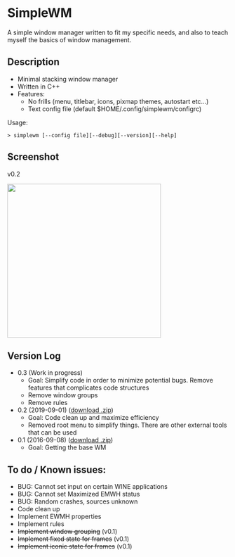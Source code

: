 # SimpleWM

A simple window manager written to fit my specific needs, and also to teach myself the basics of window management. 

## Description

  - Minimal stacking window manager
  - Written in C++
  - Features:
    - No frills (menu, titlebar, icons, pixmap themes, autostart etc...)
    - Text config file (default $HOME/.config/simplewm/configrc)

Usage:

`> simplewm [--config file][--debug][--version][--help]`


## Screenshot

v0.2

<a href='https://s6.postimg.cc/8aqgm3lwh/SS_20161008.png' target='_blank'><img src='https://s6.postimg.cc/8aqgm3lwh/SS_20161008.png' width='350' /></a>

## Version Log

  - 0.3 (Work in progress)
    - Goal: Simplify code in order to minimize potential bugs. Remove features that complicates code structures
    - Remove window groups
    - Remove rules
  - 0.2 (2019-09-01) (<a href="https://github.com/kcirick/simplewm/archive/v0.2.zip">download .zip</a>)
    - Goal: Code clean up and maximize efficiency
    - Removed root menu to simplify things. There are other external tools that can be used
  - 0.1 (2016-09-08) (<a href="https://github.com/kcirick/simplewm/archive/v0.1.zip">download .zip</a>)
    - Goal: Getting the base WM

## To do / Known issues:

  - BUG: Cannot set input on certain WINE applications
  - BUG: Cannot set Maximized EMWH status
  - BUG: Random crashes, sources unknown
  - Code clean up
  - Implement EWMH properties
  - Implement rules
  - ~~Implement window grouping~~ (v0.1)
  - ~~Implement fixed state for frames~~ (v0.1)
  - ~~Implement iconic state for frames~~ (v0.1)
